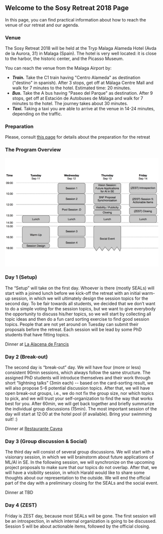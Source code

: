 ## Welcome to the Sosy Retreat 2018 Page

In this page, you can find practical information about how to reach the venue of our retreat and our agenda.

### Venue

The Sosy Retreat 2018 will be held at the Tryp Malaga Alameda Hotel (Avda de la Aurora, 31) in Malaga (Spain). The hotel is very well located: it is close to the harbor, the historic center, and the Picasso Museum.

You can reach the venue from the Malaga Airport by:

- _**Train.**_ Take the C1 train having "Centro Alameda" as destination ("destino" in spanish). After 3 stops, get off at Málaga Centre Mall and walk for 7 minutes to the hotel. Estimated time: 20 minutes.
- _**Bus.**_ Take the A bus having "Paseo del Parque" as destination. After 9 stops, get off at Estación de Autobuses de Málaga and walk for 7 minutes to the hotel. The journey takes about 30 minutes.
- _**Taxi.**_ Taking a taxi you are able to arrive at the venue in 14-24 minutes, depending on the traffic.

### Preparation

Please, consult [this page](/preparation.md) for details about the preparation for the retreat

### The Program Overview

![Image](/schedule.png)

### Day 1 (Setup)

The “Setup” will take on the first day. Whoever is there (mostly SEALs) will start with a joined lunch before we kick-off the retreat with an initial warm-up session, in which we will ultimately design the session topics for the second day. To be fair towards all students, we decided that we don’t want to do a simple voting for the session topics, but we want to give everybody the opportunity to discuss his/her topics, so we will start by collecting all topic ideas and then do a fun card sorting exercise to find good session topics. People that are not yet around on Tuesday can submit their proposals before the retreat. Each session will be lead by some PhD students that have fitting topics.

Dinner at [La Alacena de Francis](https://www.tripadvisor.com/Restaurant_Review-g187438-d5804270-Reviews-La_Alacena_de_Francis-Malaga_Costa_del_Sol_Province_of_Malaga_Andalucia.html)

### Day 2 (Break-out)

The second day is “break-out” day. We will have four (more or less) consistent 90min sessions, which always follow the same structure. The assigned PhD students will introduce themselves and their work through short “lightning talks” (3min each) -- based on the card-sorting result, we will also propose 5-6 potential discussion topics. After that, we will have open break-out groups, i.e., we do not fix the group size, nor which topics to pick, and we will trust your self-organization to find the way that works best for you. After 60min, we will get back together and briefly summarize the individual group discussions (15min). The most important session of the day will start at 12:00 at the hotel pool (if available). Bring your swimming suit! :)

Dinner at [Restaurante Cavea](https://www.tripadvisor.com/Restaurant_Review-g187438-d13335709-Reviews-Restaurante_Cavea-Malaga_Costa_del_Sol_Province_of_Malaga_Andalucia.html)

### Day 3 (Group discussion & Social)

The third day will consist of several group discussions. We will start with a visionary session, in which we will brainstorm about future applications of ML/AI in SE. In the following session, we will synchronize on the upcoming project proposals to make sure that our topics do not overlap. After that, we will have a visibility session, in which Harald would like to share some thoughts about our representation to the outside. We will end the official part of the day with a preliminary closing for the SEALs and the social event.

Dinner at TBD

### Day 4 (ZEST)

Friday is ZEST day, because most SEALs will be gone. The first session will be an introspection, in which internal organization is going to be discussed. Session 5 will be about actionable items, followed by the official closing.
